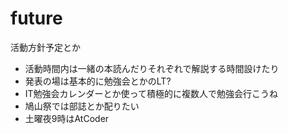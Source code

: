 future
======

活動方針予定とか

- 活動時間内は一緒の本読んだりそれぞれで解説する時間設けたり
- 発表の場は基本的に勉強会とかのLT?
- IT勉強会カレンダーとか使って積極的に複数人で勉強会行こうね
- 鳩山祭では部誌とか配りたい
- 土曜夜9時はAtCoder
